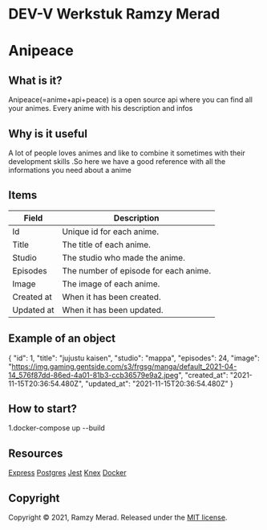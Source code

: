 # DEV-V Werkstuk Ramzy Merad
# Anipeace

## What is it?
Anipeace(=anime+api+peace) is a open source api where you can find all your animes. Every anime with his description and infos
## Why is it useful
A lot of people loves animes and like to combine it sometimes with their development skills
.So here we have a good reference with all the informations you need about a anime
## Items
Field | Description
------|------------
Id | Unique id for each anime.
Title | The title of each anime.
Studio | The studio who made the anime.
Episodes | The number of episode for each anime.
Image | The image of each anime.
Created at | When it has been created.
Updated at | When it has been updated.
## Example of an object
{
  "id": 1,
    "title": "jujustu kaisen",
    "studio": "mappa",
    "episodes": 24,
    "image": "https://img.gaming.gentside.com/s3/frgsg/manga/default_2021-04-14_576f87dd-86ed-4a01-81b3-ccb36579e9a2.jpeg",
    "created_at": "2021-11-15T20:36:54.480Z",
    "updated_at": "2021-11-15T20:36:54.480Z"
}

## How to start?
1.docker-compose up --build
## Resources
[Express](https://expressjs.com/)
[Postgres](https://www.postgresql.org/docs/)
[Jest](https://jestjs.io/docs/getting-started)
[Knex](https://knexjs.org/)
[Docker](https://docs.docker.com/) 
## Copyright
Copyright © 2021, Ramzy Merad. Released under the [MIT license](Anipeace/LICENSE).
